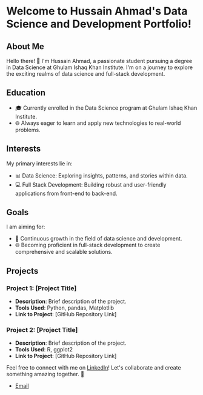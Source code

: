 # Welcome to Hussain Ahmad's Data Science and Development Portfolio!

## About Me

Hello there! 👋 I'm Hussain Ahmad, a passionate student pursuing a degree in Data Science at Ghulam Ishaq Khan Institute. I'm on a journey to explore the exciting realms of data science and full-stack development.

## Education

- 🎓 Currently enrolled in the Data Science program at Ghulam Ishaq Khan Institute.
- 🌐 Always eager to learn and apply new technologies to real-world problems.

## Interests

My primary interests lie in:

- 📊 Data Science: Exploring insights, patterns, and stories within data.
- 💻 Full Stack Development: Building robust and user-friendly applications from front-end to back-end.

## Goals

I am aiming for:

- 🚀 Continuous growth in the field of data science and development.
- 🌐 Becoming proficient in full-stack development to create comprehensive and scalable solutions.

## Projects

### Project 1: [Project Title]
- **Description**: Brief description of the project.
- **Tools Used**: Python, pandas, Matplotlib
- **Link to Project**: [GitHub Repository Link]

### Project 2: [Project Title]
- **Description**: Brief description of the project.
- **Tools Used**: R, ggplot2
- **Link to Project**: [GitHub Repository Link]

Feel free to connect with me on [LinkedIn](https://www.linkedin.com/in/hussain-ahmad-636b051b6)! Let's collaborate and create something amazing together. 🌟
- [Email](mailto:hussainahd.199@gmail.com)

